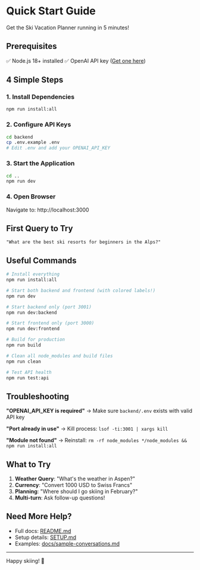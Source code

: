# Quick Start Guide

Get the Ski Vacation Planner running in 5 minutes!

## Prerequisites

✅ Node.js 18+ installed
✅ OpenAI API key ([Get one here](https://platform.openai.com/api-keys))

## 4 Simple Steps

### 1. Install Dependencies
```bash
npm run install:all
```

### 2. Configure API Keys
```bash
cd backend
cp .env.example .env
# Edit .env and add your OPENAI_API_KEY
```

### 3. Start the Application
```bash
cd ..
npm run dev
```

### 4. Open Browser
Navigate to: http://localhost:3000

## First Query to Try

```
"What are the best ski resorts for beginners in the Alps?"
```

## Useful Commands

```bash
# Install everything
npm run install:all

# Start both backend and frontend (with colored labels!)
npm run dev

# Start backend only (port 3001)
npm run dev:backend

# Start frontend only (port 3000)
npm run dev:frontend

# Build for production
npm run build

# Clean all node_modules and build files
npm run clean

# Test API health
npm run test:api
```

## Troubleshooting

**"OPENAI_API_KEY is required"**
→ Make sure `backend/.env` exists with valid API key

**"Port already in use"**
→ Kill process: `lsof -ti:3001 | xargs kill`

**"Module not found"**
→ Reinstall: `rm -rf node_modules */node_modules && npm run install:all`

## What to Try

1. **Weather Query**: "What's the weather in Aspen?"
2. **Currency**: "Convert 1000 USD to Swiss Francs"
3. **Planning**: "Where should I go skiing in February?"
4. **Multi-turn**: Ask follow-up questions!

## Need More Help?

- Full docs: [README.md](README.md)
- Setup details: [SETUP.md](SETUP.md)
- Examples: [docs/sample-conversations.md](docs/sample-conversations.md)

---

Happy skiing! 🎿
